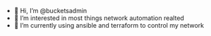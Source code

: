 - 👋 Hi, I’m @bucketsadmin
- 👀 I’m interested in most things network automation realted
- 🌱 I’m currently using ansible and terraform to control my network

<!---
bucketsadmin/bucketsadmin is a ✨ special ✨ repository because its `README.md` (this file) appears on your GitHub profile.
You can click the Preview link to take a look at your changes.
--->
